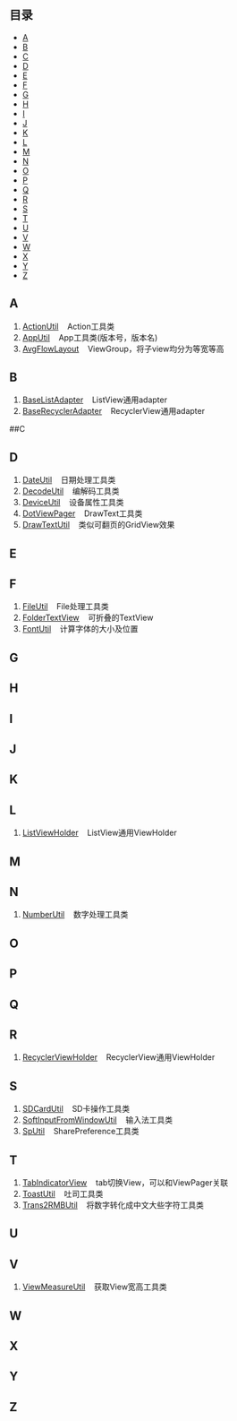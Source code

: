 ## 目录

* [A](#a)
* [B](#b)
* [C](#c)
* [D](#d)
* [E](#e)
* [F](#f)
* [G](#g)
* [H](#h)
* [I](#i)
* [J](#j)
* [K](#k)
* [L](#l)
* [M](#m)
* [N](#n)
* [O](#o)
* [P](#p)
* [Q](#q)
* [R](#r)
* [S](#s)
* [T](#t)
* [U](#u)
* [V](#v)
* [W](#w)
* [X](#x)
* [Y](#y)
* [Z](#z)

## A
1. [ActionUtil](./app/src/main/java/gw/com/code/util/ActionUtil.java) &nbsp;&nbsp;&nbsp;Action工具类
2. [AppUtil](./app/src/main/java/gw/com/code/util/AppUtil.java) &nbsp;&nbsp;&nbsp;App工具类(版本号，版本名)
3. [AvgFlowLayout](./app/src/main/java/gw/com/code/view/AvgFlowLayout.java) &nbsp;&nbsp;&nbsp;ViewGroup，将子view均分为等宽等高

## B
1. [BaseListAdapter](./app/src/main/java/gw/com/code/base/adapter/BaseListAdapter.java) &nbsp;&nbsp;&nbsp;ListView通用adapter
2. [BaseRecyclerAdapter](./app/src/main/java/gw/com/code/base/adapter/BaseRecyclerViewAdapter.java) &nbsp;&nbsp;&nbsp;RecyclerView通用adapter

##C

## D
1. [DateUtil](./app/src/main/java/gw/com/code/util/DateUtil.java) &nbsp;&nbsp;&nbsp;日期处理工具类
2. [DecodeUtil](./app/src/main/java/gw/com/code/util/DecodeUtil.java) &nbsp;&nbsp;&nbsp;编解码工具类
3. [DeviceUtil](./app/src/main/java/gw/com/code/util/DeviceUtil.java) &nbsp;&nbsp;&nbsp;设备属性工具类
4. [DotViewPager](./app/src/main/java/gw/com/code/view/DotViewPager.java) &nbsp;&nbsp;&nbsp;DrawText工具类
5. [DrawTextUtil](./app/src/main/java/gw/com/code/util/DrawTextUtil.java) &nbsp;&nbsp;&nbsp;类似可翻页的GridView效果

## E

## F
1. [FileUtil](./app/src/main/java/gw/com/code/util/FileUtil.java) &nbsp;&nbsp;&nbsp;File处理工具类
2. [FolderTextView](./app/src/main/java/gw/com/code/view/FolderTextView.java) &nbsp;&nbsp;&nbsp;可折叠的TextView
3. [FontUtil](./app/src/main/java/gw/com/code/util/FontUtil.java) &nbsp;&nbsp;&nbsp;计算字体的大小及位置

## G

## H

## I

## J

## K

## L
1. [ListViewHolder](./app/src/main/java/gw/com/code/base/viewholder/ListViewHolder.java) &nbsp;&nbsp;&nbsp;ListView通用ViewHolder

## M

## N
1. [NumberUtil](./app/src/main/java/gw/com/code/util/NumberUtil.java) &nbsp;&nbsp;&nbsp;数字处理工具类

## O

## P

## Q

## R
1. [RecyclerViewHolder](./app/src/main/java/gw/com/code/base/viewholder/RecyclerViewHolder.java) &nbsp;&nbsp;&nbsp;RecyclerView通用ViewHolder

## S
1. [SDCardUtil](./app/src/main/java/gw/com/code/util/SDCardUtil.java) &nbsp;&nbsp;&nbsp;SD卡操作工具类
2. [SoftInputFromWindowUtil](./app/src/main/java/gw/com/code/util/SoftInputFromWindowUtil.java) &nbsp;&nbsp;&nbsp;输入法工具类
3. [SpUtil](./app/src/main/java/gw/com/code/util/SpUtil.java) &nbsp;&nbsp;&nbsp;SharePreference工具类

## T
1. [TabIndicatorView](./app/src/main/java/gw/com/code/view/TabIndicatorView.java) &nbsp;&nbsp;&nbsp;tab切换View，可以和ViewPager关联
2. [ToastUtil](./app/src/main/java/gw/com/code/util/ToastUtil.java) &nbsp;&nbsp;&nbsp;吐司工具类
3. [Trans2RMBUtil](./app/src/main/java/gw/com/code/util/Trans2RMBUtil.java) &nbsp;&nbsp;&nbsp;将数字转化成中文大些字符工具类

## U

## V
1. [ViewMeasureUtil](./app/src/main/java/gw/com/code/util/ViewMeasureUtil.java) &nbsp;&nbsp;&nbsp;获取View宽高工具类

## W

## X

## Y

## Z